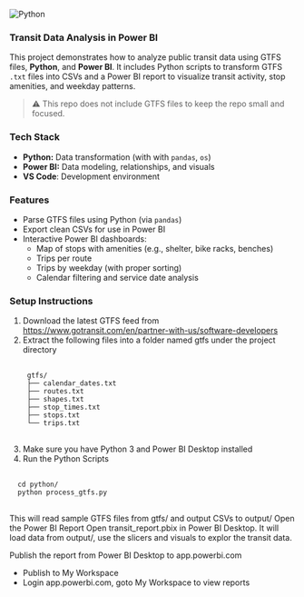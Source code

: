 ![Python](https://img.shields.io/badge/Python-3776AB?style=flat-square&logo=python&logoColor=white)

### Transit Data Analysis in Power BI
This project demonstrates how to analyze public transit data using GTFS files, **Python**, and **Power BI**. It includes Python scripts to transform GTFS `.txt` files into CSVs and a Power BI report to visualize transit activity, stop amenities, and weekday patterns.
>⚠️ This repo does not include GTFS files to keep the repo small and focused.

### Tech Stack
- **Python:** Data transformation (with with `pandas`, `os`)
- **Power BI:** Data modeling, relationships, and visuals
- **VS Code**: Development environment

### Features
- Parse GTFS files using Python (via `pandas`)
- Export clean CSVs for use in Power BI
- Interactive Power BI dashboards:
  - Map of stops with amenities (e.g., shelter, bike racks, benches)
  - Trips per route
  - Trips by weekday (with proper sorting)
  - Calendar filtering and service date analysis

### Setup Instructions
1. Download the latest GTFS feed from https://www.gotransit.com/en/partner-with-us/software-developers
2. Extract the following files into a folder named gtfs under the project directory
	<pre> <code>
	gtfs/
	├── calendar_dates.txt
	├── routes.txt
	├── shapes.txt
	├── stop_times.txt
	├── stops.txt
	└── trips.txt
	</code> </pre>
3. Make sure you have Python 3 and Power BI Desktop installed
4. Run the Python Scripts
  <pre> <code>
  cd python/
  python process_gtfs.py
  </code> </pre>
  This will read sample GTFS files from gtfs/ and output CSVs to output/
  Open the Power BI Report
  Open transit_report.pbix in Power BI Desktop.  It will load data from output/, use the slicers and visuals to explor the transit data.

Publish the report from Power BI Desktop to app.powerbi.com
- Publish to My Workspace
- Login app.powerbi.com, goto My Workspace to view reports

  
